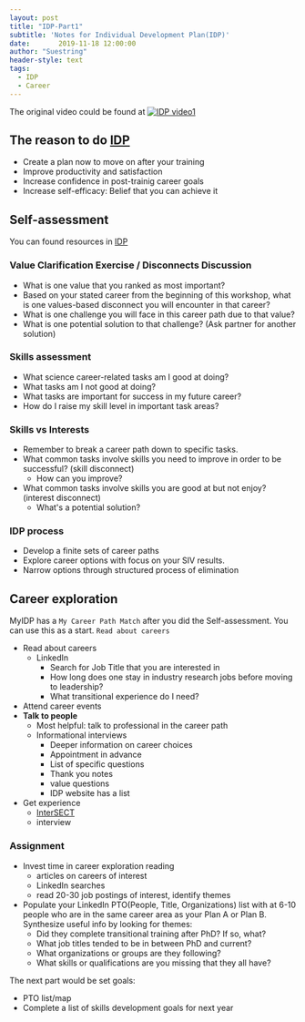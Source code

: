 ```yaml
---
layout: post
title: "IDP-Part1"
subtitle: 'Notes for Individual Development Plan(IDP)'
date:       2019-11-18 12:00:00
author: "Suestring"
header-style: text
tags:
  - IDP
  - Career
---
```


The original video could be found at
[![IDP video1](https://img.youtube.com/vi/MwkqmIeey94/0.jpg)](http://www.youtube.com/watch?v=MwkqmIeey94)

## The reason to do [IDP](myidp.sciencecareers.org)
- Create a plan now to move on after your training
- Improve productivity and satisfaction
- Increase confidence in post-trainig career goals
- Increase self-efficacy: Belief that you can achieve it 

## Self-assessment
You can found resources in [IDP](myidp.sciencecareers.org)
### Value Clarification Exercise / Disconnects Discussion
- What is one value that you ranked as most important?
- Based on your stated career from the beginning of this workshop, what is one values-based disconnect you will encounter in that career?
- What is one challenge you will face in this career path due to that value?
- What is one potential solution to that challenge? (Ask partner for another solution)

### Skills assessment
- What science career-related tasks am I good at doing?
- What tasks am I not good at doing?
- What tasks are important for success in my future career?
- How do I raise my skill level in important task areas?

### Skills vs Interests
- Remember to break a career path down to specific tasks.
- What common tasks involve skills you need to improve in order to be successful? (skill disconnect)
  - How can you improve? 
- What common tasks involve skills you are good at but not enjoy? (interest disconnect)
  - What's a potential solution? 

### IDP process
- Develop a finite sets of career paths
- Explore career options with focus on your SIV results.
- Narrow options through structured process of elimination

## Career exploration
MyIDP has a `My Career Path Match` after you did the Self-assessment. You can use this as a start. `Read about careers`
- Read about careers
  - LinkedIn
    - Search for Job Title that you are interested in
    - How long does one stay in industry research jobs before moving to leadership?
    - What transitional experience do I need?
- Attend career events
- **Talk to people**
  - Most helpful: talk to professional in the career path
  - Informational interviews
    - Deeper information on career choices
    - Appointment in advance
    - List of specific questions
    - Thank you notes
    - value questions
    - IDP website has a list
- Get experience
  - [InterSECT](https://students.wustl.edu/intersect-job-simulations/)
  - interview

### Assignment
- Invest time in career exploration reading
  - articles on careers of interest
  - LinkedIn searches
  - read 20-30 job postings of interest, identify themes
- Populate your LinkedIn PTO(People, Title, Organizations) list with at 6-10 people who are in the same career area as your Plan A or Plan B. Synthesize useful info by looking for themes:
  - Did they complete transitional training after PhD? If so, what?
  - What job titles tended to be in between PhD and current?
  - What organizations or groups are they following?
  - What skills or qualifications are you missing that they all have?

The next part would be set goals:
- PTO list/map
- Complete a list of skills development goals for next year
